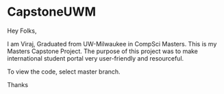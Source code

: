 # CapstoneUWM

Hey Folks,

I am Viraj, Graduated from UW-Milwaukee in CompSci Masters.
This is my Masters Capstone Project. The purpose of this project was to make international student portal very user-friendly and resourceful.

To view the code, select master branch.

Thanks
